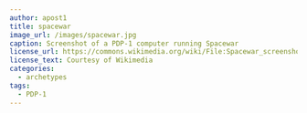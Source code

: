 ```yaml
---
author: apost1
title: spacewar
image_url: /images/spacewar.jpg
caption: Screenshot of a PDP-1 computer running Spacewar
license_url: https://commons.wikimedia.org/wiki/File:Spacewar_screenshot.jpg
license_text: Courtesy of Wikimedia
categories:
  - archetypes
tags:
  - PDP-1
---
```

